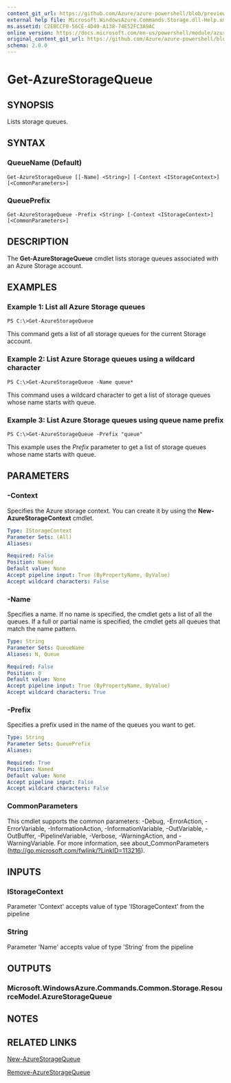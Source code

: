 ```yaml
---
content_git_url: https://github.com/Azure/azure-powershell/blob/preview/src/Storage/Commands.Storage/help/Get-AzureStorageQueue.md
external help file: Microsoft.WindowsAzure.Commands.Storage.dll-Help.xml
ms.assetid: C2EBCCF0-56CE-4D49-A138-74E52FC3A9AC
online version: https://docs.microsoft.com/en-us/powershell/module/azure.storage/get-azurestoragequeue
original_content_git_url: https://github.com/Azure/azure-powershell/blob/preview/src/Storage/Commands.Storage/help/Get-AzureStorageQueue.md
schema: 2.0.0
---
```


# Get-AzureStorageQueue

## SYNOPSIS
Lists storage queues.

## SYNTAX

### QueueName (Default)
```
Get-AzureStorageQueue [[-Name] <String>] [-Context <IStorageContext>] [<CommonParameters>]
```

### QueuePrefix
```
Get-AzureStorageQueue -Prefix <String> [-Context <IStorageContext>] [<CommonParameters>]
```

## DESCRIPTION
The **Get-AzureStorageQueue** cmdlet lists storage queues associated with an Azure Storage account.

## EXAMPLES

### Example 1: List all Azure Storage queues
```
PS C:\>Get-AzureStorageQueue
```

This command gets a list of all storage queues for the current Storage account.

### Example 2: List Azure Storage queues using a wildcard character
```
PS C:\>Get-AzureStorageQueue -Name queue*
```

This command uses a wildcard character to get a list of storage queues whose name starts with queue.

### Example 3: List Azure Storage queues using queue name prefix
```
PS C:\>Get-AzureStorageQueue -Prefix "queue"
```

This example uses the *Prefix* parameter to get a list of storage queues whose name starts with queue.

## PARAMETERS

### -Context
Specifies the Azure storage context.
You can create it by using the **New-AzureStorageContext** cmdlet.

```yaml
Type: IStorageContext
Parameter Sets: (All)
Aliases: 

Required: False
Position: Named
Default value: None
Accept pipeline input: True (ByPropertyName, ByValue)
Accept wildcard characters: False
```

### -Name
Specifies a name.
If no name is specified, the cmdlet gets a list of all the queues.
If a full or partial name is specified, the cmdlet gets all queues that match the name pattern.

```yaml
Type: String
Parameter Sets: QueueName
Aliases: N, Queue

Required: False
Position: 0
Default value: None
Accept pipeline input: True (ByPropertyName, ByValue)
Accept wildcard characters: True
```

### -Prefix
Specifies a prefix used in the name of the queues you want to get.

```yaml
Type: String
Parameter Sets: QueuePrefix
Aliases: 

Required: True
Position: Named
Default value: None
Accept pipeline input: False
Accept wildcard characters: False
```

### CommonParameters
This cmdlet supports the common parameters: -Debug, -ErrorAction, -ErrorVariable, -InformationAction, -InformationVariable, -OutVariable, -OutBuffer, -PipelineVariable, -Verbose, -WarningAction, and -WarningVariable. For more information, see about_CommonParameters (http://go.microsoft.com/fwlink/?LinkID=113216).

## INPUTS

### IStorageContext

Parameter 'Context' accepts value of type 'IStorageContext' from the pipeline

### String

Parameter 'Name' accepts value of type 'String' from the pipeline

## OUTPUTS

### Microsoft.WindowsAzure.Commands.Common.Storage.ResourceModel.AzureStorageQueue

## NOTES

## RELATED LINKS

[New-AzureStorageQueue](./New-AzureStorageQueue.md)

[Remove-AzureStorageQueue](./Remove-AzureStorageQueue.md)